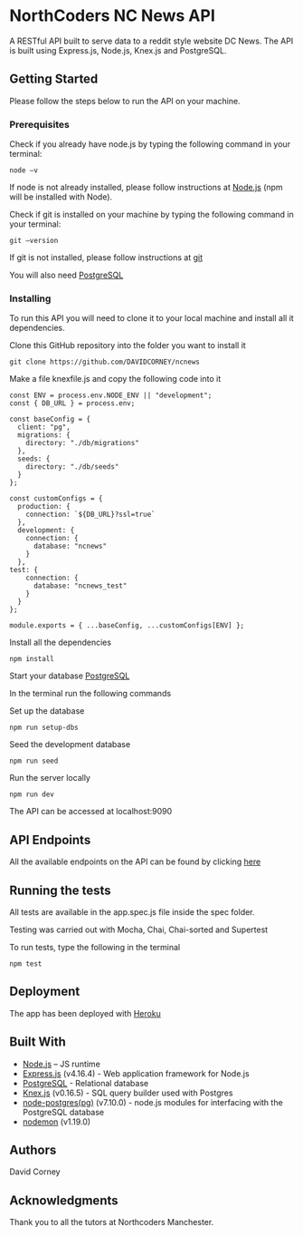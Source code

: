 # NorthCoders NC News API

A RESTful API built to serve data to a reddit style website DC News. The API is built using Express.js, Node.js, Knex.js and PostgreSQL.


## Getting Started  

Please follow the steps below to run the API on your machine.

### Prerequisites  

Check if you already have node.js by typing the following command in your terminal:
```
node –v
```

If node is not already installed, please follow instructions at [Node.js](https://nodejs.org/en/) (npm will be installed with Node).

Check if git is installed on your machine by typing the following command in your terminal:
```
git –version
```
If git is not installed, please follow instructions at [git](https://git-scm.com/downloads)

You will also need [PostgreSQL](https://www.postgresql.org/) 

### Installing  

To run this API you will need to clone it to your local machine and install all it dependencies.

Clone this GitHub repository into the folder you want to install it
```
git clone https://github.com/DAVIDCORNEY/ncnews
```
Make a file knexfile.js and copy the following code into it
```
const ENV = process.env.NODE_ENV || "development";
const { DB_URL } = process.env;

const baseConfig = {
  client: "pg",
  migrations: {
    directory: "./db/migrations"
  },
  seeds: {
    directory: "./db/seeds"
  }
};

const customConfigs = {
  production: {
    connection: `${DB_URL}?ssl=true`
  },
  development: {
    connection: {
      database: "ncnews"
    }
  },
test: {
    connection: {
      database: "ncnews_test"
    }
  }
};

module.exports = { ...baseConfig, ...customConfigs[ENV] };
```
Install all the dependencies
```
npm install
```
Start your database [PostgreSQL](https://www.postgresql.org/)

In the terminal run the following commands

Set up the database
```
npm run setup-dbs
```
Seed the development database
```
npm run seed
```
Run the server locally
```
npm run dev
```

The API can be accessed at localhost:9090

## API Endpoints

All the available endpoints on the API can be found by clicking [here](https://dc-news.herokuapp.com/api) 

## Running the tests  

All tests are available in the app.spec.js file inside the spec folder.

Testing was carried out with Mocha, Chai, Chai-sorted and Supertest

To run tests, type the following in the terminal
```
npm test
```
## Deployment  

The app has been deployed with [Heroku](https://www.heroku.com/)

## Built With  

- [Node.js](https://nodejs.org/en/) – JS runtime
- [Express.js](https://expressjs.com/) (v4.16.4) - Web application framework for Node.js 
- [PostgreSQL](https://www.postgresql.org/) - Relational database 
- [Knex.js](https://knexjs.org/) (v0.16.5) - SQL query builder used with Postgres 
- [node-postgres(pg)](https://node-postgres.com/) (v7.10.0) - node.js modules for interfacing with the PostgreSQL database 
- [nodemon](https://nodemon.io/) (v1.19.0)

## Authors  

David Corney

## Acknowledgments  

Thank you to all the tutors at Northcoders Manchester.







